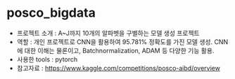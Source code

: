 # posco_bigdata
* 프로젝트 소개 : A~J까지 10개의 알파벳을 구별하는 모델 생성 프로젝트
* 역할 : 개인 프로젝트로 CNN을 활용하여 95.781% 정확도를 가진 모델 생성. CNN에 대한 이해는 물론이고, Batchnormalization, ADAM 등 다양한 기능 활용.
* 사용한 tools : pytorch
* 참고자료 : https://www.kaggle.com/competitions/posco-aibd/overview
